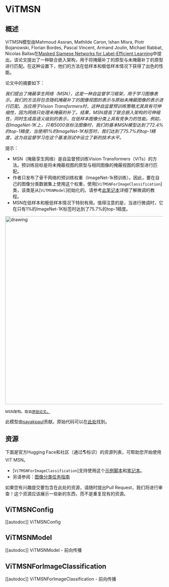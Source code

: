 <!--版权2022 HuggingFace团队保留所有权利。

根据Apache许可证第2.0版（“许可证”）进行许可；除非符合许可证，否则您不能使用此文件。
您可以在以下位置获得许可证的副本

http://www.apache.org/licenses/LICENSE-2.0

除非适用法律要求或书面同意，否则根据许可证分发的软件是按"原样"分发的，不附带任何明示或暗示的担保或条件。详细了解许可证的特定语言，请参阅许可证

⚠️请注意，此文件采用Markdown格式，但包含我们doc-builder的特定语法（类似于MDX），在您的Markdown查看器中可能无法正确呈现。-->

# ViTMSN

## 概述

ViTMSN模型由Mahmoud Assran, Mathilde Caron, Ishan Misra, Piotr Bojanowski, Florian Bordes, Pascal Vincent, Armand Joulin, Michael Rabbat, Nicolas Ballas在[Masked Siamese Networks for Label-Efficient Learning](https://arxiv.org/abs/2204.07141)中提出。该论文提出了一种联合嵌入架构，用于将掩蔽补丁的原型与未掩蔽补丁的原型进行匹配。在这种设置下，他们的方法在低样本和极低样本情况下获得了出色的性能。

论文中的摘要如下：

*我们提出了掩蔽孪生网络（MSN），这是一种自监督学习框架，用于学习图像表示。我们的方法将包含随机掩蔽补丁的图像视图的表示与原始未掩蔽图像的表示进行匹配。当应用于Vision Transformers时，这种自监督预训练策略尤其具有可伸缩性，因为网络只处理未掩蔽的补丁。结果，MSN提高了联合嵌入架构的可伸缩性，同时生成高语义级别的表示，在低样本图像分类上具有竞争力的性能。例如，在ImageNet-1K上，只有5000张标注图像时，我们的基本MSN模型达到了72.4%的top-1精度，当使用1%的ImageNet-1K标签时，我们达到了75.7%的top-1精度，这为自监督学习在这个基准测试中设立了新的技术水平。*

提示：

- MSN（掩蔽孪生网络）是自监督预训练Vision Transformers（ViTs）的方法。预训练目标是将未掩蔽视图的原型与相同图像的掩蔽视图的原型进行匹配。
- 作者只发布了骨干网络的预训练权重（ImageNet-1k预训练）。因此，要在自己的图像分类数据集上使用这个权重，使用[`ViTMSNForImageClassification`]类，该类是从[`ViTMSNModel`]初始化的。请参考[此笔记本](https://github.com/huggingface/notebooks/blob/main/examples/image_classification.ipynb)详细了解微调的教程。
- MSN在低样本和极低样本情况下特别有用。值得注意的是，当进行微调时，它在只有1%的ImageNet-1K标签时达到了75.7%的top-1精度。

<img src="https://i.ibb.co/W6PQMdC/Screenshot-2022-09-13-at-9-08-40-AM.png" alt="drawing" width="600"/>

<small> MSN架构。取自<a href="https://arxiv.org/abs/2204.07141">原始论文。</a> </small>

此模型由[sayakpaul](https://huggingface.co/sayakpaul)贡献。原始代码可以在[此处](https://github.com/facebookresearch/msn)找到。

## 资源

下面是官方Hugging Face和社区（通过🌎标识）的资源列表，可帮助您开始使用ViT MSN。

<PipelineTag pipeline="image-classification"/>

- [`ViTMSNForImageClassification`]支持使用这个[示例脚本](https://github.com/huggingface/transformers/tree/main/examples/pytorch/image-classification)和[笔记本](https://colab.research.google.com/github/huggingface/notebooks/blob/main/examples/image_classification.ipynb)。
- 另请参阅：[图像分类任务指南](../tasks/image_classification)

如果您有兴趣提交要包含在此处的资源，请随时提出Pull Request，我们将进行审查！这个资源应该展示一些新的东西，而不是重复现有的资源。

## ViTMSNConfig

[[autodoc]] ViTMSNConfig

## ViTMSNModel

[[autodoc]] ViTMSNModel
    - 前向传播

## ViTMSNForImageClassification

[[autodoc]] ViTMSNForImageClassification
    - 前向传播
